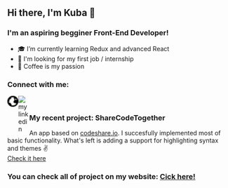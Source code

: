 ## Hi there, I'm Kuba 👋

### I'm an aspiring begginer Front-End Developer!
- 🎓 I’m currently learning Redux and advanced React
- 💬 I'm looking for my first job / internship
- 🌱 Coffee is my passion
### Connect with me:
[<img align='left' alt="my website" width="25px" src="https://raw.githubusercontent.com/iconic/open-iconic/master/svg/globe.svg"/>][website]
[<img align='left' alt="my linkedin" width="25px" src="https://cdn.jsdelivr.net/npm/simple-icons@3.5.0/icons/linkedin.svg"/>][linkedin]
<br />

### My recent project: **ShareCodeTogether** 
An app based on [codeshare.io]. I succesfully implemented most of basic functionality. What's left is adding a support for highlighting syntax and themes ✌️
<br/>[Check it here]

### You can check all of project on my website: [Cick here!]

[website]: https://jgorka.netlify.app/
[linkedin]: https://www.linkedin.com/in/jakub-gorka/
[Check it here]: https://codeshare-client.netlify.app/
[Cick here!]: https://jgorka.netlify.app/
[codeshare.io]: https://codeshare.io/
